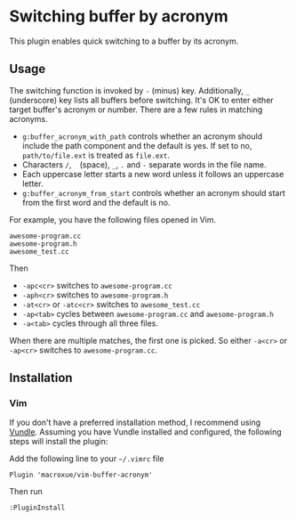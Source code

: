 Switching buffer by acronym
===========================

This plugin enables quick switching to a buffer by its acronym.

Usage
-----

The switching function is invoked by `-` (minus) key. Additionally, `_`
(underscore) key lists all buffers before switching. It's OK to enter
either target buffer's acronym or number. There are a few rules
in matching acronyms.
 * `g:buffer_acronym_with_path` controls whether an acronym should include the
   path component and the default is yes. If set to no, `path/to/file.ext` is
   treated as `file.ext`.
 * Characters `/`, ` ` (space), `_`, `.` and `-` separate words in the file name.
 * Each uppercase letter starts a new word unless it follows an uppercase letter.
 * `g:buffer_acronym_from_start` controls whether an acronym should start from
   the first word and the default is no.

For example, you have the following files opened in Vim.
```
awesome-program.cc
awesome-program.h
awesome_test.cc
```
Then
 * `-apc<cr>` switches to `awesome-program.cc`
 * `-aph<cr>` switches to `awesome-program.h`
 * `-at<cr>` or `-atc<cr>` switches to `awesome_test.cc`
 * `-ap<tab>` cycles between `awesome-program.cc` and `awesome-program.h`
 * `-a<tab>` cycles through all three files.

When there are multiple matches, the first one is picked.  So either `-a<cr>`
or `-ap<cr>` switches to `awesome-program.cc`.


Installation
------------

### Vim

If you don't have a preferred installation method, I recommend using [Vundle][].
Assuming you have Vundle installed and configured, the following steps will
install the plugin:

Add the following line to your `~/.vimrc` file

``` vim
Plugin 'macroxue/vim-buffer-acronym'
```

Then run

```
:PluginInstall
```

[Vundle]: https://github.com/gmarik/vundle
